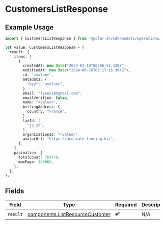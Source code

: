 # CustomersListResponse

## Example Usage

```typescript
import { CustomersListResponse } from "@polar-sh/sdk/models/operations/customerslist.js";

let value: CustomersListResponse = {
  result: {
    items: [
      {
        createdAt: new Date("2023-03-19T06:56:52.426Z"),
        modifiedAt: new Date("2024-08-26T02:17:15.307Z"),
        id: "<value>",
        metadata: {
          "key": "<value>",
        },
        email: "Tyson18@gmail.com",
        emailVerified: false,
        name: "<value>",
        billingAddress: {
          country: "France",
        },
        taxId: [
          "jp_cn",
        ],
        organizationId: "<value>",
        avatarUrl: "https://accurate-fencing.biz",
      },
    ],
    pagination: {
      totalCount: 781770,
      maxPage: 389060,
    },
  },
};
```

## Fields

| Field                                                                              | Type                                                                               | Required                                                                           | Description                                                                        |
| ---------------------------------------------------------------------------------- | ---------------------------------------------------------------------------------- | ---------------------------------------------------------------------------------- | ---------------------------------------------------------------------------------- |
| `result`                                                                           | [components.ListResourceCustomer](../../models/components/listresourcecustomer.md) | :heavy_check_mark:                                                                 | N/A                                                                                |